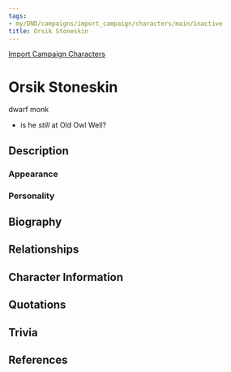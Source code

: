```yaml
---
tags:
- my/DND/campaigns/import_campaign/characters/main/inactive
title: Orsik Stoneskin
---
```


[Import Campaign Characters](/dnd/characters/)

# Orsik Stoneskin

dwarf monk

-   is he _still_ at Old Owl Well?

## Description

### Appearance

### Personality

## Biography

## Relationships

## Character Information

## Quotations

## Trivia

## References